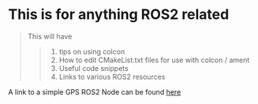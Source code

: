 # This is for anything ROS2 related
> This will have 
>> 1. tips on using colcon
>> 2. How to edit CMakeList.txt files for use with colcon / ament
>> 3. Useful code snippets
>> 4. Links to various ROS2 resources

A link to a simple GPS ROS2 Node can be found [here](/posts/ROS2/2020-05-05-basic-ros2-gps-node-still-a-work-in-progress.markdown)

